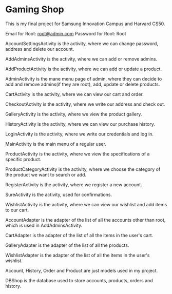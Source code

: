 # Gaming Shop
This is my final project for Samsung Innovation Campus and Harvard CS50.

Email for Root: root@admin.com
Password for Root: Root

AccountSettingsActivity is the activity, where we can change password, address and delete our account.

AddAdminsActivity is the activity, where we can add or remove admins.

AddProductActivity is the activity, where we can add or update a product.

AdminActivity is the mane menu page of admin, where they can decide to add and remove admins(if they are root), add, update or delete products.

CartActivity is the activity, where we can view our cart and order.

CheckoutActivity is the activity, where we write our address and check out.

GalleryActivity is the activity, where we view the product gallery.

HistoryActivity is the activity, where we can view our purchase history.

LoginActivity is the activity, where we write our credentials and log in.

MainActivity is the main menu of a regular user.

ProductActivity is the activity, where we view the specifications of a specific product.

ProductCategoryActivity is the activity, where we choose the category of the product we want to search or add.

RegisterActivity is the activity, where we register a new account.

SureActivity is the activity, used for confirmations.

WishlistActivity is the activity, where we can view our wishlist and add items to our cart.

AccountAdapter is the adapter of the list of all the accounts other than root, which is used in AddAdminsActivity.

CartAdapter is the adapter of the list of all the items in the user's cart.

GalleryAdapter is the adapter of the list of all the products.

WishlistAdapter is the adapter of the list of all the items in the user's wishlist.

Account, History, Order and Product are just models used in my project.

DBShop is the database used to store accounts, products, orders and history.
